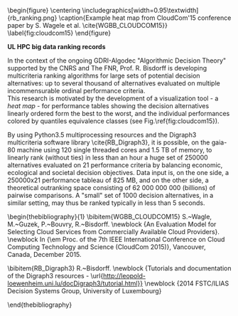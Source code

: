 \begin{figure}
    \centering \includegraphics[width=0.95\textwidth]{rb_ranking.png}
    \caption{Example heat map from CloudCom'15 conference paper by S. Wagele et al. \cite{WGBB_CLOUDCOM15}}
    \label{fig:cloudcom15}
\end{figure}

__UL HPC big data ranking records__  

In the context of the ongoing GDRI-Algodec "Algorithmic Decision Theory" supported by the CNRS and The FNR, Prof. R. Bisdorff is developing multicriteria ranking algorithms for large sets of potential decision alternatives: up to several thousand of alternatives evaluated on multiple incommensurable ordinal performance criteria.  
This research is motivated by the development of a visualization tool - a *heat map* - for performance tables showing the decision alternatives linearly ordered form the best to the worst, and the individual performances colored by quantiles equivalence classes (see Fig.\ref{fig:cloudcom15}).

By using Python3.5 multiprocessing resources and the Digraph3 multicriteria software library \cite{RB_Digraph3}, it is possible, on the gaia-80 machine using 120 single threaded cores and  1.5 TB of memory, to linearly rank (without ties) in less than an hour a huge set of 250000 alternatives evaluated on 21 performance criteria by balancing economic, ecological and societal decision objectives. Data input is, on the one side, a 250000x21 performance tableau of 825 MB, and on the other side, a theoretical outranking space consisting of 62 000 000 000 (billions) of pairwise comparisons. A "small" set of 1000 decision alternatives, in a similar setting, may thus be ranked typically in less than 5 seconds.

\begin{thebibliography}{1}
\bibitem{WGBB_CLOUDCOM15}
S.~Wagle, M.~Guzek, P.~Bouvry, R.~Bisdorff.
\newblock {An Evaluation Model for Selecting Cloud Services from Commercially Available Cloud Providers}.
\newblock In {\em Proc. of the 7th IEEE International Conference on Cloud Computing Technology and Science (CloudCom 2015)}, Vancouver, Canada, December 2015.

\bibitem{RB_Digraph3}
R.~Bisdorff.
\newblock {Tutorials and documentation of the Digraph3 resources - \url{http://leopold-loewenheim.uni.lu/docDigraph3/tutorial.html}}
\newblock {2014 FSTC/ILIAS Decision Systems Group, University of Luxembourg}

\end{thebibliography}
